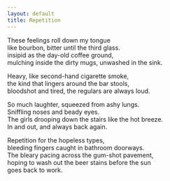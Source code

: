```yaml
---
layout: default
title: Repetition
---
```

These feelings roll down my tongue<br/>
like bourbon, bitter until the third glass.<br/>
insipid as the day-old coffee ground,<br/>
mulching inside the dirty mugs, unwashed in the sink.<br/>

Heavy, like second-hand cigarette smoke,<br/>
the kind that lingers around the bar stools,<br/>
bloodshot and tired, the regulars are always loud.<br/>

So much laughter, squeezed from ashy lungs.<br/>
Sniffling noses and beady eyes.<br/>
The girls drooping down the stairs like the hot breeze.<br/>
In and out, and always back again.<br/>

Repetition for the hopeless types,<br/>
bleeding fingers caught in bathroom doorways.<br/>
The bleary pacing across the gum-shot pavement, <br/>
hoping to wash out the beer stains before the sun <br/>
goes back to work.<br/>
